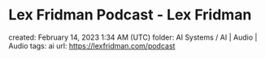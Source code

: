 # Lex Fridman Podcast - Lex Fridman

created: February 14, 2023 1:34 AM (UTC)
folder: AI Systems / AI | Audio | Audio
tags: ai
url: https://lexfridman.com/podcast